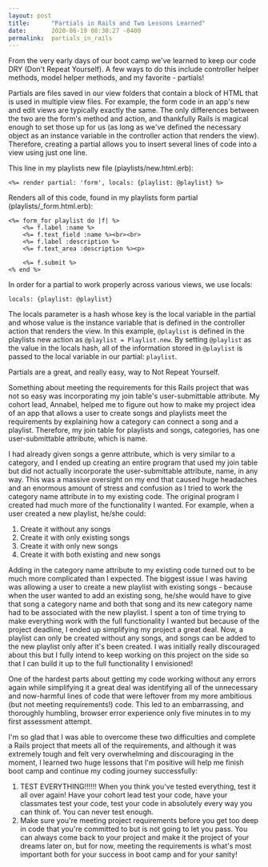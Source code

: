 ```yaml
---
layout: post
title:      "Partials in Rails and Two Lessons Learned"
date:       2020-06-19 08:30:27 -0400
permalink:  partials_in_rails
---
```



From the very early days of our boot camp we've learned to keep our code DRY (Don't Repeat Yourself). A few ways to do this include controller helper methods, model helper methods, and my favorite - partials! 

Partials are files saved in our view folders that contain a block of HTML that is used in multiple view files. For example, the form code in an app's new and edit views are typically exactly the same. The only differences between the two are the form's method and action, and thankfully Rails is magical enough to set those up for us (as long as we've defined the necessary object as an instance variable in the controller action that renders the view). Therefore, creating a partial allows you to insert several lines of code into a view using just one line. 

This line in my playlists new file (playlists/new.html.erb): 

`<%= render partial: 'form', locals: {playlist: @playlist} %>`

Renders all of this code, found in my playlists form partial (playlists/_form.html.erb):

```
<%= form_for playlist do |f| %>
    <%= f.label :name %>
    <%= f.text_field :name %><br><br>
    <%= f.label :description %>
    <%= f.text_area :description %><p>

    <%= f.submit %>
<% end %>
```

In order for a partial to work properly across various views, we use locals:  

`locals: {playlist: @playlist}`

The locals parameter is a hash whose key is the local variable in the partial and whose value is the instance variable that is defined in the controller action that renders the view. In this example, `@playlist` is defined in the playlists new action as `@playlist = Playlist.new`. By setting `@playlist` as the value in the locals hash, all of the information stored in `@playlist` is passed to the local variable in our partial: `playlist`. 

Partials are a great, and really easy, way to Not Repeat Yourself.

Something about meeting the requirements for this Rails project that was not so easy was incorporating my join table's user-submittable attribute. My cohort lead, Annabel, helped me to figure out how to make my project idea of an app that allows a user to create songs and playlists meet the requirements by explaining how a category can connect a song and a playlist. Therefore, my join table for playlists and songs, categories, has one user-submittable attribute, which is name. 

I had already given songs a genre attribute, which is very similar to a category, and I ended up creating an entire program that used my join table but did not actually incorporate the user-submittable attribute, name, in any way. This was a massive oversight on my end that caused huge headaches and an enormous amount of stress and confusion as I tried to work the category name attribute in to my existing code. The original program I created had much more of the functionality I wanted. For example, when a user created a new playlist, he/she could:

1. Create it without any songs
2. Create it with only existing songs
3. Create it with only new songs
4. Create it with both existing and new songs

Adding in the category name attribute to my existing code turned out to be much more complicated than I expected. The biggest issue I was having was allowing a user to create a new playlist with existing songs - because when the user wanted to add an existing song, he/she would have to give that song a category name and both that song and its new category name had to be associated with the new playlist. I spent a ton of time trying to make everything work with the full functionality I wanted but because of the project deadline, I ended up simplifying my project a great deal. Now, a playlist can only be created without any songs, and songs can be added to the new playlist only after it's been created. I was initially really discouraged about this but I fully intend to keep working on this project on the side so that I can build it up to the full functionality I envisioned!

One of the hardest parts about getting my code working without any errors again while simplifying it a great deal was identifying all of the unnecessary and now-harmful lines of code that were leftover from my more ambitious (but not meeting requirements!) code. This led to an embarrassing, and thoroughly humbling, browser error experience only five minutes in to my first assessment attempt. 

I'm so glad that I was able to overcome these two difficulties and complete a Rails project that meets all of the requirements, and although it was extremely tough and felt very overwhelming and discouraging in the moment, I learned two huge lessons that I'm positive will help me finish boot camp and continue my coding journey successfully:

1. TEST EVERYTHING!!!!!! When you think you've tested everything, test it all over again! Have your cohort lead test your code, have your classmates test your code, test your code in absolutely every way you can think of. You can never test enough.
2. Make sure you're meeting project requirements before you get too deep in code that you're committed to but is not going to let you pass. You can always come back to your project and make it the project of your dreams later on, but for now, meeting the requirements is what's most important both for your success in boot camp and for your sanity!
